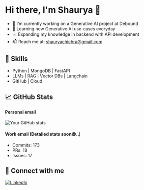 # Hi there, I'm Shaurya 👋
- 🔭 I’m currently working on a Generative AI project at Debound
- 🌱 Learning new Generative AI use-cases everyday
- 📈 Expanding my knowledge in backend with API development
- 📫 Reach me at: shauryachichra@gmail.com

## 🚀 Skills
- Python | MongoDB | FastAPI
- LLMs | RAG | Vector DBs | Langchain
- GitHub | Cloud

## 📈 GitHub Stats
#### Personal email
![Your GitHub stats](https://github-readme-stats.vercel.app/api?username=shauryachichra5&show_icons=true&theme=dark&count_private=true)

#### Work email (Detailed stats soon😅..)
- Commits: 173 
- PRs: 18
- Issues: 17

## 🔗 Connect with me
[![LinkedIn](https://img.shields.io/badge/LinkedIn-blue?logo=linkedin)](https://linkedin.com/in/YOUR_LINK)

